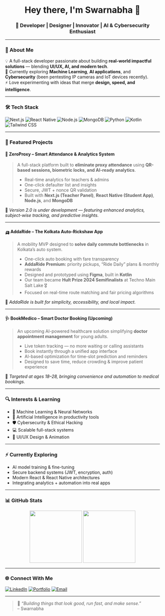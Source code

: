 <h1 align="center">Hey there, I'm Swarnabha 👋</h1>
<h3 align="center">🚀 Developer | Designer | Innovator | AI & Cybersecurity Enthusiast</h3>

---

### 🧠 About Me  

💡 A full-stack developer passionate about building **real-world impactful solutions** — blending **UI/UX, AI, and modern tech**.  
🎯 Currently exploring **Machine Learning**, **AI applications**, and **Cybersecurity** (been pentesting IP cameras and IoT devices recently).  
⚡ Love experimenting with ideas that merge **design, speed, and intelligence**.  

---

### 🛠️ Tech Stack  

![Next.js](https://img.shields.io/badge/Next.js-000000?style=for-the-badge&logo=nextdotjs&logoColor=white)
![React Native](https://img.shields.io/badge/React_Native-20232A?style=for-the-badge&logo=react&logoColor=61DAFB)
![Node.js](https://img.shields.io/badge/Node.js-43853D?style=for-the-badge&logo=node-dot-js&logoColor=white)
![MongoDB](https://img.shields.io/badge/MongoDB-4EA94B?style=for-the-badge&logo=mongodb&logoColor=white)
![Python](https://img.shields.io/badge/Python-3776AB?style=for-the-badge&logo=python&logoColor=white)
![Kotlin](https://img.shields.io/badge/Kotlin-7F52FF?style=for-the-badge&logo=kotlin&logoColor=white)
![Tailwind CSS](https://img.shields.io/badge/Tailwind_CSS-38B2AC?style=for-the-badge&logo=tailwind-css&logoColor=white)

---

### 🧩 Featured Projects  

#### 🔐 ZeroProxy – Smart Attendance & Analytics System  
> A full-stack platform built to **eliminate proxy attendance** using **QR-based sessions, biometric locks, and AI-ready analytics**.  
> - Real-time analytics for teachers & admins  
> - One-click defaulter list and insights  
> - Secure, JWT + nonce QR validation  
> - Built with **Next.js (Teacher Panel)**, **React Native (Student App)**, **Node.js**, and **MongoDB**

🧠 *Version 2.0 is under development — featuring enhanced analytics, subject-wise tracking, and predictive insights.*

---

#### 🛺 AddaRide – The Kolkata Auto-Rickshaw App  
> A mobility MVP designed to **solve daily commute bottlenecks** in Kolkata’s auto system.  
> - One-click auto booking with fare transparency  
> - **AddaRide Premium:** priority pickups, “Ride Daily” plans & monthly rewards  
> - Designed and prototyped using **Figma**, built in **Kotlin**  
> - Our team became **Hult Prize 2024 Semifinalists** at Techno Main Salt Lake 🎖️  
> - Focused on real-time route matching and fair pricing algorithms  

🚀 *AddaRide is built for simplicity, accessibility, and local impact.*

---

#### 🩺 BookMedico – Smart Doctor Booking (Upcoming)  
> An upcoming AI-powered healthcare solution simplifying **doctor appointment management** for young adults.  
> - Live token tracking — no more waiting or calling assistants  
> - Book instantly through a unified app interface  
> - AI-based optimization for time-slot prediction and reminders  
> - Designed to save time, reduce crowding & improve patient experience  

🧠 *Targeted at ages 18–28, bringing convenience and automation to medical bookings.*

---

### 🔍 Interests & Learning  
- 🤖 Machine Learning & Neural Networks  
- 🧠 Artificial Intelligence in productivity tools  
- 🛡️ Cybersecurity & Ethical Hacking  
- 💻 Scalable full-stack systems  
- 🎨 UI/UX Design & Animation  

---

### ⚡ Currently Exploring  
- AI model training & fine-tuning  
- Secure backend systems (JWT, encryption, auth)  
- Modern React & React Native architectures  
- Integrating analytics + automation into real apps  

---

### 📊 GitHub Stats  

<p align="center">
  <img src="https://github-readme-stats.vercel.app/api?username=swarnabha05&show_icons=true&theme=radical" height="170px" />
  <img src="https://streak-stats.demolab.com?user=swarnabha05&theme=radical" height="170px" />
</p>

---

### 🌐 Connect With Me  

[![LinkedIn](https://img.shields.io/badge/LinkedIn-0077B5?style=for-the-badge&logo=linkedin&logoColor=white)](https://linkedin.com/in/YOUR_LINKEDIN)
[![Portfolio](https://img.shields.io/badge/Portfolio-000000?style=for-the-badge&logo=About.me&logoColor=white)](https://YOUR_PORTFOLIO_LINK)
[![Email](https://img.shields.io/badge/Email-FF5722?style=for-the-badge&logo=gmail&logoColor=white)](mailto:YOUR_EMAIL)

---

> 💬 *“Building things that look good, run fast, and make sense.”*  
> – Swarnabha
